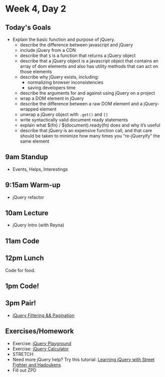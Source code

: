 # Week 4, Day 2

## Today's Goals

- Explain the basic function and purpose of jQuery.
  - describe the difference between javascript and jQuery
  - include jQuery from a CDN
  - describe that `$` is a function that returns a jQuery object
  - describe that a jQuery object is a javascript object that contains an array of dom elements and also has utility methods that can act on those elements
  - describe why jQuery exists, including:
    - normalizing browser inconsistencies
    - saving developers time
  - describe the arguments for and against using jQuery on a project
  - wrap a DOM element in jQuery
  - describe the difference between a raw DOM element and a jQuery-wrapped element
  - unwrap a jQuery object with `.get()` and `[]`
  - write syntactically valid document ready statements
  - explain what $(fn) / $(document).ready(fn) does and why it’s useful
  - describe that jQuery is an expensive function call, and that care should be taken to minimize how many times you “re-jQueryify” the same element


## 9am Standup

- Events, Helps, Interestings

## 9:15am Warm-up

- jQuery refactor

## 10am Lecture

- jQuery Intro (with Reyna)

## 11am Code

## 12pm Lunch

Code for food.

## 1pm Code!

## 3pm Pair!

- [jQuery Filtering && Pagination](https://github.com/gSchool/jquery-image-filtering)

## Exercises/Homework

- Exercise: [jQuery Playground](https://github.com/gSchool/boxes-jQuery-playground)
- Exercise: [jQuery Calculator]( https://github.com/gSchool/jquery-calculator)
- STRETCH:
- Need more jQuery help? Try this tutorial: [Learning jQuery with Street Fighter and Hadoukens](https://www.thinkful.com/learn/intro-to-jquery)
- Fill out ZPD

